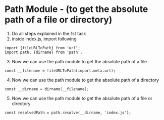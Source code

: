 # Path Module - (to get the absolute path of a file or directory)
1. Do all steps explained in the 1st task
2. inside index.js, import following
```
import {fileURLToPath} from 'url';
import path, {dirname} from 'path';
```
3. Now we can use the path module to get the absolute path of a file
```
const __filename = fileURLToPath(import.meta.url);
```
4. Now we can use the path module to get the absolute path of a directory
```
const __dirname = dirname(__filename);
```
5. Now we can use the path module to get the absolute path of a file or directory
```
const resolvedPath = path.resolve(__dirname, 'index.js');
```